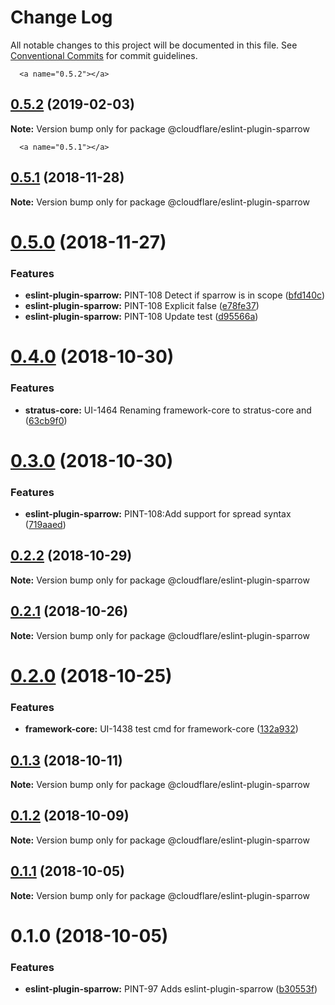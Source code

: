 # Change Log

All notable changes to this project will be documented in this file.
See [Conventional Commits](https://conventionalcommits.org) for commit guidelines.

      <a name="0.5.2"></a>
## [0.5.2](http://stash.cfops.it:7999/fe/stratus/compare/@cloudflare/eslint-plugin-sparrow@0.5.1...@cloudflare/eslint-plugin-sparrow@0.5.2) (2019-02-03)




**Note:** Version bump only for package @cloudflare/eslint-plugin-sparrow

      <a name="0.5.1"></a>
## [0.5.1](http://stash.cfops.it:7999/fe/stratus/compare/@cloudflare/eslint-plugin-sparrow@0.5.0...@cloudflare/eslint-plugin-sparrow@0.5.1) (2018-11-28)




**Note:** Version bump only for package @cloudflare/eslint-plugin-sparrow

<a name="0.5.0"></a>
# [0.5.0](http://stash.cfops.it:7999/fe/stratus/compare/@cloudflare/eslint-plugin-sparrow@0.4.0...@cloudflare/eslint-plugin-sparrow@0.5.0) (2018-11-27)


### Features

* **eslint-plugin-sparrow:** PINT-108 Detect if sparrow is in scope ([bfd140c](http://stash.cfops.it:7999/fe/stratus/commits/bfd140c))
* **eslint-plugin-sparrow:** PINT-108 Explicit false ([e78fe37](http://stash.cfops.it:7999/fe/stratus/commits/e78fe37))
* **eslint-plugin-sparrow:** PINT-108 Update test ([d95566a](http://stash.cfops.it:7999/fe/stratus/commits/d95566a))




<a name="0.4.0"></a>
# [0.4.0](http://stash.cfops.it:7999/fe/stratus/compare/@cloudflare/eslint-plugin-sparrow@0.3.0...@cloudflare/eslint-plugin-sparrow@0.4.0) (2018-10-30)


### Features

* **stratus-core:** UI-1464 Renaming framework-core to stratus-core and ([63cb9f0](http://stash.cfops.it:7999/fe/stratus/commits/63cb9f0))




<a name="0.3.0"></a>
# [0.3.0](http://stash.cfops.it:7999/fe/stratus/compare/@cloudflare/eslint-plugin-sparrow@0.2.2...@cloudflare/eslint-plugin-sparrow@0.3.0) (2018-10-30)


### Features

* **eslint-plugin-sparrow:** PINT-108:Add support for spread syntax ([719aaed](http://stash.cfops.it:7999/fe/stratus/commits/719aaed))




<a name="0.2.2"></a>
## [0.2.2](http://stash.cfops.it:7999/fe/stratus/compare/@cloudflare/eslint-plugin-sparrow@0.2.1...@cloudflare/eslint-plugin-sparrow@0.2.2) (2018-10-29)




**Note:** Version bump only for package @cloudflare/eslint-plugin-sparrow

<a name="0.2.1"></a>
## [0.2.1](http://stash.cfops.it:7999/fe/stratus/compare/@cloudflare/eslint-plugin-sparrow@0.2.0...@cloudflare/eslint-plugin-sparrow@0.2.1) (2018-10-26)




**Note:** Version bump only for package @cloudflare/eslint-plugin-sparrow

<a name="0.2.0"></a>
# [0.2.0](http://stash.cfops.it:7999/fe/stratus/compare/@cloudflare/eslint-plugin-sparrow@0.1.3...@cloudflare/eslint-plugin-sparrow@0.2.0) (2018-10-25)


### Features

* **framework-core:** UI-1438 test cmd for framework-core ([132a932](http://stash.cfops.it:7999/fe/stratus/commits/132a932))




<a name="0.1.3"></a>
## [0.1.3](http://stash.cfops.it:7999/fe/stratus/compare/@cloudflare/eslint-plugin-sparrow@0.1.2...@cloudflare/eslint-plugin-sparrow@0.1.3) (2018-10-11)




**Note:** Version bump only for package @cloudflare/eslint-plugin-sparrow

<a name="0.1.2"></a>
## [0.1.2](http://stash.cfops.it:7999/fe/stratus/compare/@cloudflare/eslint-plugin-sparrow@0.1.1...@cloudflare/eslint-plugin-sparrow@0.1.2) (2018-10-09)




**Note:** Version bump only for package @cloudflare/eslint-plugin-sparrow

<a name="0.1.1"></a>
## [0.1.1](http://stash.cfops.it:7999/fe/stratus/compare/@cloudflare/eslint-plugin-sparrow@0.1.0...@cloudflare/eslint-plugin-sparrow@0.1.1) (2018-10-05)




**Note:** Version bump only for package @cloudflare/eslint-plugin-sparrow

<a name="0.1.0"></a>

# 0.1.0 (2018-10-05)

### Features

* **eslint-plugin-sparrow:** PINT-97 Adds eslint-plugin-sparrow
([b30553f](http://stash.cfops.it:7999/fe/stratus/commits/b30553f))
